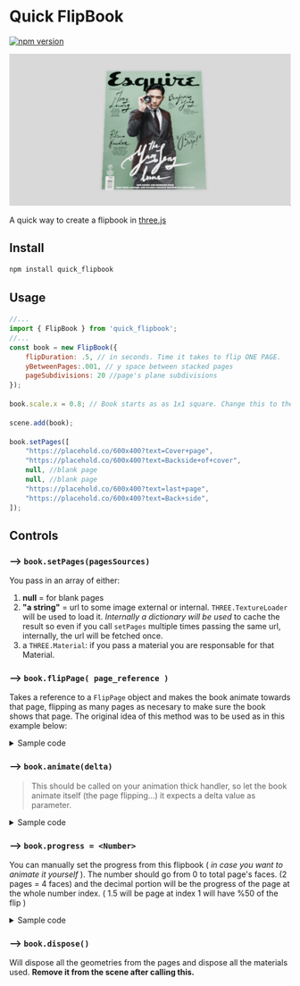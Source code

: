 # Quick FlipBook
[![npm version](https://img.shields.io/npm/v/quick_flipbook.svg?logo=threedotjs)](https://www.npmjs.com/package/quick_flipbook)

![Logo](./demo.gif)


A quick way to create a flipbook in [three.js](https://github.com/mrdoob/three.js/) 

## Install
```bash
npm install quick_flipbook
```

## Usage
```js
//...
import { FlipBook } from 'quick_flipbook'; 
//...
const book = new FlipBook({
    flipDuration: .5, // in seconds. Time it takes to flip ONE PAGE.
    yBetweenPages:.001, // y space between stacked pages
    pageSubdivisions: 20 //page's plane subdivisions
}); 

book.scale.x = 0.8; // Book starts as as 1x1 square. Change this to the correct ratio for your desire page size.

scene.add(book);
 
book.setPages([
    "https://placehold.co/600x400?text=Cover+page", 
    "https://placehold.co/600x400?text=Backside+of+cover",  
    null, //blank page
    null, //blank page
    "https://placehold.co/600x400?text=last+page",    
    "https://placehold.co/600x400?text=Back+side", 
]); 
``` 

## Controls

### --> `book.setPages(pagesSources)`
You pass in an array of either:
1. **null** = for blank pages
2. **"a string"** = url to some image external or internal. `THREE.TextureLoader` will be used to load it. _Internally a dictionary will be used_ to cache the result so even if you call `setPages` multiple times passing the same url, internally, the url will be fetched once.
3. a `THREE.Material`: if you pass a material you are responsable for that Material.

### --> `book.flipPage( page_reference )`
Takes a reference to a `FlipPage` object and makes the book animate towards that page, flipping as many pages as necesary to make sure the book shows that page. The original idea of this method was to be used as in this example below:

<details>
  <summary>Sample code</summary>

```js
function onMouseClick(event) {
     
    const   mouse = new THREE.Vector2();
            mouse.x = (event.clientX / window.innerWidth) * 2 - 1;
            mouse.y = -(event.clientY / window.innerHeight) * 2 + 1;
  
    // Raycasting to check for intersections with the mesh
    const raycaster = new THREE.Raycaster();
    raycaster.setFromCamera(mouse, camera);
   
    // Array to store intersected objects
    const intersects = raycaster.intersectObjects(scene.children); 
     
    // find where the page is based on your usecase, in this case...
    if( intersects.length )
        book.flipPage(intersects[0].object.parent); //parent is a FlipPage object
  }
```
</details>

### --> `book.animate(delta)`
> This should be called on your animation thick handler, so let the book animate itself (the page flipping...) it expects a delta value as parameter.

<details>
  <summary>Sample code</summary>

```js 
const clock = new THREE.Clock();

function animate() {
	requestAnimationFrame( animate );

    book.animate(clock.getDelta());  
}

animate();
```
</details>

### --> `book.progress = <Number>`
You can manually set the progress from this flipbook ( _in case you want to animate it yourself_ ). The number should go from 0 to total page's faces. (2 pages = 4 faces) and the decimal portion will be the progress of the page at the whole number index. ( 1.5 will be page at index 1 will have %50 of the flip )
<details>
  <summary>Sample code</summary>

```js 
book.progress = 1.5; // page index:1 will be "flipped" %50
```
</details>

### --> `book.dispose()`
Will dispose all the geometries from the pages and dispose all the materials used. **Remove it from the scene after calling this.**
